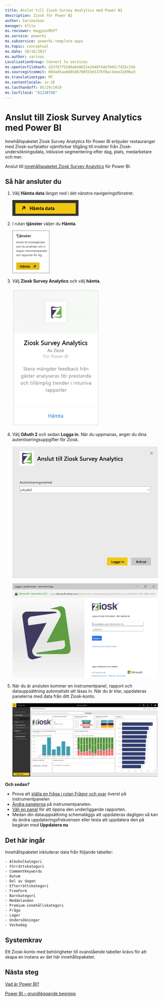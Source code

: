 ```yaml
---
title: Anslut till Ziosk Survey Analytics med Power BI
description: Ziosk för Power BI
author: SarinaJoan
manager: kfile
ms.reviewer: maggiesMSFT
ms.service: powerbi
ms.subservice: powerbi-template-apps
ms.topic: conceptual
ms.date: 10/16/2017
ms.author: sarinas
LocalizationGroup: Connect to services
ms.openlocfilehash: d22f67f52d0abe0621e244874def845c7d25c15b
ms.sourcegitcommit: 60dad5aa0d85db790553e537bf8ac34ee3289ba3
ms.translationtype: MT
ms.contentlocale: sv-SE
ms.lasthandoff: 05/29/2019
ms.locfileid: "61138748"
---
```

# <a name="connect-to-ziosk-survey-analytics-with-power-bi"></a>Anslut till Ziosk Survey Analytics med Power BI
Innehållspaketet Ziosk Survey Analytics för Power BI erbjuder restauranger med Ziosk-surfplattor ojämförbar tillgång till insikter från Ziosk-undersökningsdata, inklusive segmentering efter dag, plats, medarbetare och mer.

Anslut till [innehållspaketet Ziosk Survey Analytics](https://app.powerbi.com/getdata/services/ziosk-survey-analytics) för Power BI.

## <a name="how-to-connect"></a>Så här ansluter du
1. Välj **Hämta data** längst ned i det vänstra navigeringsfönstret.  
   
    ![](media/service-connect-to-ziosk/getdata.png)
2. I rutan **tjänster** väljer du **Hämta**.  
   
    ![](media/service-connect-to-ziosk/services.png)
3. Välj **Ziosk Survey Analytics** och välj **hämta**.  
   
    ![](media/service-connect-to-ziosk/ziosk.png)
4. Välj **OAuth 2** och sedan **Logga in**. När du uppmanas, anger du dina autentiseringsuppgifter för Ziosk.
   
    ![](media/service-connect-to-ziosk/creds.png)
   
    ![](media/service-connect-to-ziosk/creds2.png)
5. När du är ansluten kommer en instrumentpanel, rapport och datauppsättning automatiskt att läsas in. När du är klar, uppdateras panelerna med data från ditt Ziosk-konto.
   
    ![](media/service-connect-to-ziosk/dashboard.png)

**Och sedan?**

* Prova att [ställa en fråga i rutan Frågor och svar](consumer/end-user-q-and-a.md) överst på instrumentpanelen
* [Ändra panelerna](service-dashboard-edit-tile.md) på instrumentpanelen.
* [Välj en panel](consumer/end-user-tiles.md) för att öppna den underliggande rapporten.
* Medan din datauppsättning schemaläggs att uppdateras dagligen så kan du ändra uppdateringsfrekvensen eller testa att uppdatera den på begäran med **Uppdatera nu**

## <a name="whats-included"></a>Det här ingår
Innehållspaketet inkluderar data från följande tabeller:  

    - Alkoholkategori  
    - Förrättskategori  
    - CommentKeywords  
    - Datum  
    - Del av dagen  
    - Efterrättskategori  
    - FreeForm  
    - Barnkategori  
    - Meddelanden  
    - Premium-innehållskategori  
    - Fråga  
    - Lager  
    - Undersökningar  
    - Veckodag  


## <a name="system-requirements"></a>Systemkrav
Ett Ziosk-konto med behörigheter till ovanstående tabeller krävs för att skapa en instans av det här innehållspaketet.

## <a name="next-steps"></a>Nästa steg
[Vad är Power BI?](power-bi-overview.md)

[Power BI – grundläggande begrepp](consumer/end-user-basic-concepts.md)

